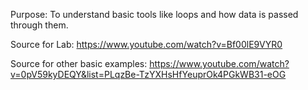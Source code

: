 Purpose: To understand basic tools like loops and how data is passed through them.

Source for Lab: https://www.youtube.com/watch?v=Bf00lE9VYR0

Source for other basic examples: https://www.youtube.com/watch?v=0pV59kyDEQY&list=PLqzBe-TzYXHsHfYeuprOk4PGkWB31-eOG
